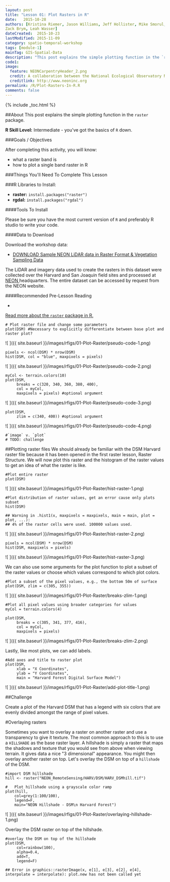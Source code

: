 ```yaml
---
layout: post
title: "Lesson 01: Plot Rasters in R"
date:   2015-10-28
authors: [Kristina Riemer, Jason Williams, Jeff Hollister, Mike Smorul, 
Zack Brym, Leah Wasser]
dateCreated:  2015-10-23
lastModified: 2015-11-09
category: spatio-temporal-workshop
tags: [module-1]
mainTag: GIS-Spatial-Data
description: "This post explains the simple plotting function in the `raster` package."
code1: 
image:
  feature: NEONCarpentryHeader_2.png
  credit: A collaboration between the National Ecological Observatory Network (NEON) and Data Carpentry
  creditlink: http://www.neoninc.org
permalink: /R/Plot-Rasters-In-R.R
comments: false
---
```


{% include _toc.html %}

##About
This post explains the simple plotting function in the `raster` package.

**R Skill Level:** Intermediate - you've got the basics of `R` down.

<div id="objectives" markdown="1">

###Goals / Objectives

After completing this activity, you will know:

* what a raster band is
* how to plot a single band raster in R

###Things You'll Need To Complete This Lesson


###R Libraries to Install:

* **raster:** `install.packages("raster")`
* **rgdal:** `install.packages("rgdal")`

####Tools To Install

Please be sure you have the most current version of `R` and preferably
R studio to write your code.


####Data to Download

Download the workshop data:

* <a href="http://figshare.com/articles/NEON_AOP_Hyperspectral_Teaching_Dataset_SJER_and_Harvard_forest/1580086" class="btn btn-success"> DOWNLOAD Sample NEON LiDAR data in Raster Format & Vegetation Sampling Data</a>


The LiDAR and imagery data used to create the rasters in this dataset were 
collected over the Harvard and San Joaquin field sites 
and processed at <a href="http://www.neoninc.org" target="_blank" >NEON </a> 
headquarters. The entire dataset can be accessed by request from the NEON website.

####Recommended Pre-Lesson Reading

* <a href="http://cran.r-project.org/web/packages/raster/raster.pdf" target="_blank">
Read more about the `raster` package in R.</a>

</div>



    # Plot raster file and change some parameters
    plot(DSM) #Necessary to explicitly differentiate between base plot and raster plot?

![ ]({{ site.baseurl }}/images/rfigs/01-Plot-Raster/pseudo-code-1.png) 

    pixels <- ncol(DSM) * nrow(DSM)
    hist(DSM, col = "blue", maxpixels = pixels)

![ ]({{ site.baseurl }}/images/rfigs/01-Plot-Raster/pseudo-code-2.png) 

    myCol <- terrain.colors(10)
    plot(DSM, 
         breaks = c(320, 340, 360, 380, 400), 
         col = myCol,
         maxpixels = pixels) #optional argument

![ ]({{ site.baseurl }}/images/rfigs/01-Plot-Raster/pseudo-code-3.png) 

    plot(DSM, 
         zlim = c(340, 400)) #optional argument

![ ]({{ site.baseurl }}/images/rfigs/01-Plot-Raster/pseudo-code-4.png) 

    #`image` v. `plot`
    # TODO: challenge


##Plotting raster files
We should already be familiar with the DSM Harvard raster file because it has been
opened in the first raster lesson, Raster Structure. We will now plot this raster and the histogram of the raster values to get an idea of what the raster is like.  


    #Plot entire raster
    plot(DSM)

![ ]({{ site.baseurl }}/images/rfigs/01-Plot-Raster/hist-raster-1.png) 

    #Plot distribution of raster values, get an error cause only plots subset
    hist(DSM)

    ## Warning in .hist1(x, maxpixels = maxpixels, main = main, plot = plot, ...):
    ## 4% of the raster cells were used. 100000 values used.

![ ]({{ site.baseurl }}/images/rfigs/01-Plot-Raster/hist-raster-2.png) 

    pixels = ncol(DSM) * nrow(DSM)
    hist(DSM, maxpixels = pixels)

![ ]({{ site.baseurl }}/images/rfigs/01-Plot-Raster/hist-raster-3.png) 

We can also use some arguments for the plot function to plot a subset of the raster values or choose which values correspond to which plot colors. 


    #Plot a subset of the pixel values, e.g., the bottom 50m of surface
    plot(DSM, zlim = c(305, 355))

![ ]({{ site.baseurl }}/images/rfigs/01-Plot-Raster/breaks-zlim-1.png) 

    #Plot all pixel values using broader categories for values
    myCol = terrain.colors(4)
    
    plot(DSM, 
         breaks = c(305, 341, 377, 416), 
         col = myCol, 
         maxpixels = pixels)

![ ]({{ site.baseurl }}/images/rfigs/01-Plot-Raster/breaks-zlim-2.png) 

Lastly, like most plots, we can add labels.


    #Add axes and title to raster plot
    plot(DSM, 
         xlab = "X Coordinates", 
         ylab = "Y Coordinates", 
         main = "Harvard Forest Digital Surface Model")

![ ]({{ site.baseurl }}/images/rfigs/01-Plot-Raster/add-plot-title-1.png) 

##Challenge

Create a plot of the Harvard DSM that has a legend with six colors that are evenly divided amongst the range of pixel values. 


#Overlaying rasters

Sometimes you want to overlay a raster on another raster and use a transparency 
to give it texture. The most common approach to this is to use a `HILLSHADE` as the 
base raster layer. A hillshade is simply a raster that maps the shadows and texture
that you would see from above when viewing terrain. It gives data a nice "3 dimensional" 
appearance. You might then overlay another raster on top. Let's overlay the
DSM on top of a `hillshade` of the DSM.


    #import DSM hillshade
    hill <- raster("NEON_RemoteSensing/HARV/DSM/HARV_DSMhill.tif")
    
    #	Plot hillshade using a grayscale color ramp 
    plot(hill,
        col=grey(1:100/100),
        legend=F,
        main="NEON Hillshade - DSM\n Harvard Forest")

![ ]({{ site.baseurl }}/images/rfigs/01-Plot-Raster/overlaying-hillshade-1.png) 

Overlay the DSM raster on top of the hillshade.


    #overlay the DSM on top of the hillshade
    plot(DSM,
         col=rainbow(100),
         alpha=0.4,
         add=T,
         legend=F)

    ## Error in graphics::rasterImage(x, e[1], e[3], e[2], e[4], interpolate = interpolate): plot.new has not been called yet


